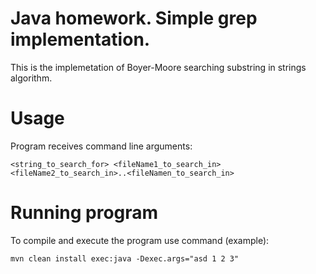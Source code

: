 # Java homework. Simple grep implementation.
This is the implemetation of Boyer-Moore searching substring in strings algorithm.

# Usage
Program receives command line arguments:
```
<string_to_search_for> <fileName1_to_search_in> <fileName2_to_search_in>..<fileNamen_to_search_in>
```

# Running program
To compile and execute the program use command (example): 
```
mvn clean install exec:java -Dexec.args="asd 1 2 3"
```
